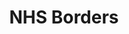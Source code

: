 ---
schema: default
title: NHS Borders
description: Health board for the NHS Borders area 
logo: ''
type:
- Health board
portal_url: ''
org_url: http://www.nhsborders.scot.nhs.uk
twitter_handle: NHSBorders
gss_code: S08000016
wikidata_qid: Q6954115
wdtk_id: nhs_borders
---